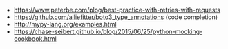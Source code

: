 - https://www.peterbe.com/plog/best-practice-with-retries-with-requests
- https://github.com/alliefitter/boto3_type_annotations (code completion)
- http://mypy-lang.org/examples.html
- https://chase-seibert.github.io/blog/2015/06/25/python-mocking-cookbook.html
